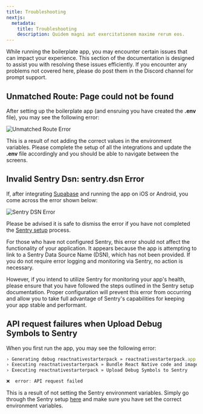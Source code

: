 ```yaml
---
title: Troubleshooting
nextjs:
  metadata:
    title: Troubleshooting
    description: Quidem magni aut exercitationem maxime rerum eos.
---
```


While running the boilerplate app, you may encounter certain issues that can impact your experience.
This section of the documentation is designed to assist you with resolving these issues efficiently. If
you encounter any problems not covered here, please do post them in the Discord channel for prompt
support.

## Unmatched Route: Page could not be found

After setting up the boilerplate app (and ensruing you have created the **.env** file), you may see the following error:

![Unmatched Route Error](/images/unmatched-route-error.png)

This is a result of not adding the correct values in the environment variables. Please complete the setup of all the integrations
and update the **.env** file accordingly and you should be able to navigate between the screens.

## Invalid Sentry Dsn: sentry.dsn Error

If, after integrating [Supabase](/supabase-setup) and running the app on iOS or Android, you come across the error shown below:

![Sentry DSN Error](/images/sentry-error.png)

Please be advised it is safe to dismiss the error if you have not completed the [Sentry setup](/monitoring) process.

For those who have not configured Sentry, this error should not affect the functionality of your application. It appears
because the app is attempting to link to a Sentry Data Source Name (DSN), which has not been provided. If you do not
require error logging and monitoring via Sentry, no action is necessary.

However, if you intend to utilize Sentry for monitoring your app's health, please ensure that you have followed the steps outlined in the Sentry setup documentation. Proper configuration will prevent this error from occurring and allow you to take full advantage of Sentry's capabilities for keeping your app stable and performant.

## API request failures when Upload Debug Symbols to Sentry

When you first run the app, you may see the following error:

```js
› Generating debug reactnativestarterpack » reactnativestarterpack.app.dSYM
› Executing reactnativestarterpack » Bundle React Native code and images
› Executing reactnativestarterpack » Upload Debug Symbols to Sentry

❌  error: API request failed
```

This is a result of not setting the Sentry environment variables. Simply go through the Sentry setup [here](/sentry) and make sure you have set the correct environment variables.
